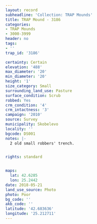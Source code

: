 ```yaml
---
layout: record
subheadline: 'Collection: TRAP Mounds'
title: TRAP Mound - 3186
categories:
- TRAP Mounds
- 3000-3999
header: no
tags:
- ''
trap_id: '3186'

certainty: Certain
elevation: '488'
max_diameter: '20'
min_diameter: '20'
height: '1'
size_category: Small
surrounding_land_use: Pasture
surface_condition: Scrub
robbed: Yes
crm_condition: '4'
crm_intactness: '3'
campaign: '2010'
source: Survey
municipality: Skobelevo
locality: ''
bgcode: DS001
notes: |-
  2 old small robbers' trench.


rights: standard


maps:
  lat: 42.6285
  lon: 25.2442
date: 2018-05-21
land_use_source: Photo
photo: Poor
bg_code: ''
akb_code: ''
latitude: '42.683636'
longitude: '25.212711'
---
```


